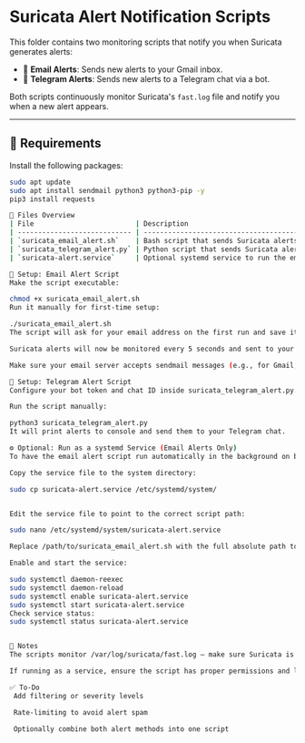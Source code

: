 # Suricata Alert Notification Scripts

This folder contains two monitoring scripts that notify you when Suricata generates alerts:

- 📧 **Email Alerts**: Sends new alerts to your Gmail inbox.
- 📲 **Telegram Alerts**: Sends new alerts to a Telegram chat via a bot.

Both scripts continuously monitor Suricata's `fast.log` file and notify you when a new alert appears.

---

## 🔧 Requirements

Install the following packages:

```bash
sudo apt update
sudo apt install sendmail python3 python3-pip -y
pip3 install requests

📁 Files Overview
| File                         | Description                                                       |
| ---------------------------- | ----------------------------------------------------------------- |
| `suricata_email_alert.sh`    | Bash script that sends Suricata alerts via Gmail using `sendmail` |
| `suricata_telegram_alert.py` | Python script that sends Suricata alerts to Telegram chat         |
| `suricata-alert.service`     | Optional systemd service to run the email alert script at startup |

📧 Setup: Email Alert Script
Make the script executable:

chmod +x suricata_email_alert.sh
Run it manually for first-time setup:

./suricata_email_alert.sh
The script will ask for your email address on the first run and save it in ~/.suricata_email_config.

Suricata alerts will now be monitored every 5 seconds and sent to your inbox.

Make sure your email server accepts sendmail messages (e.g., for Gmail, you may need an App Password or SMTP relay setup).

📲 Setup: Telegram Alert Script
Configure your bot token and chat ID inside suricata_telegram_alert.py.

Run the script manually:

python3 suricata_telegram_alert.py
It will print alerts to console and send them to your Telegram chat.

⚙️ Optional: Run as a systemd Service (Email Alerts Only)
To have the email alert script run automatically in the background on boot:

Copy the service file to the system directory:

sudo cp suricata-alert.service /etc/systemd/system/


Edit the service file to point to the correct script path:

sudo nano /etc/systemd/system/suricata-alert.service

Replace /path/to/suricata_email_alert.sh with the full absolute path to your script.

Enable and start the service:

sudo systemctl daemon-reexec
sudo systemctl daemon-reload
sudo systemctl enable suricata-alert.service
sudo systemctl start suricata-alert.service
Check service status:
sudo systemctl status suricata-alert.service


🔄 Notes
The scripts monitor /var/log/suricata/fast.log — make sure Suricata is configured to log alerts there.

If running as a service, ensure the script has proper permissions and log file access.

✅ To-Do
 Add filtering or severity levels

 Rate-limiting to avoid alert spam

 Optionally combine both alert methods into one script
